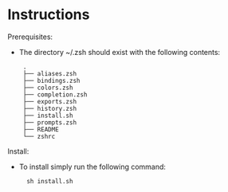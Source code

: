 Instructions
=========

Prerequisites:   
*  The directory ~/.zsh should exist with the following contents:  

        .  
        ├── aliases.zsh  
        ├── bindings.zsh  
        ├── colors.zsh  
        ├── completion.zsh  
        ├── exports.zsh  
        ├── history.zsh  
        ├── install.sh  
        ├── prompts.zsh  
        ├── README  
        └── zshrc  

Install:  
* To install simply run the following command:  

        sh install.sh  
